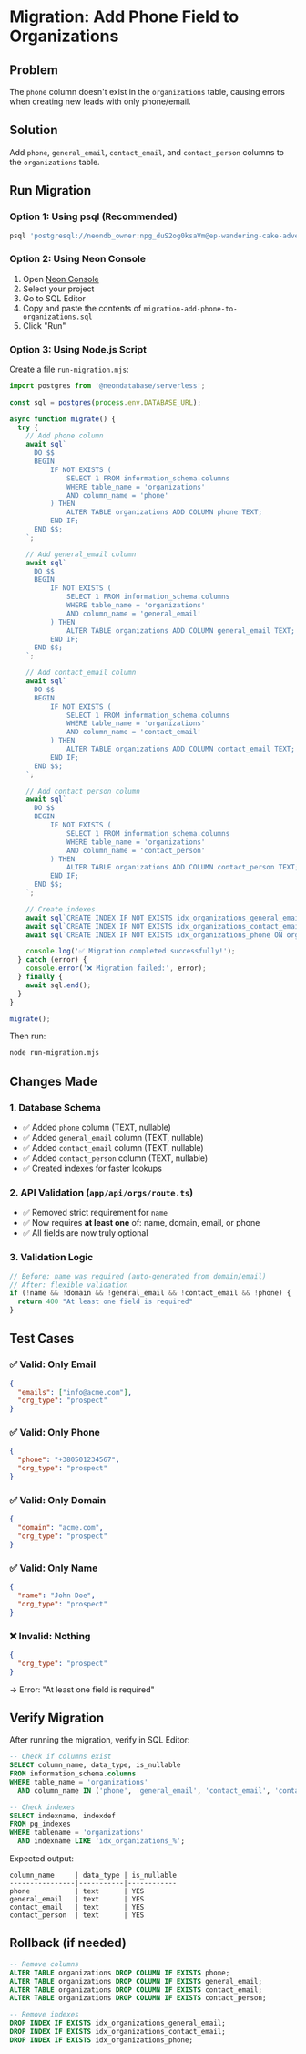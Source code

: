 # Migration: Add Phone Field to Organizations

## Problem
The `phone` column doesn't exist in the `organizations` table, causing errors when creating new leads with only phone/email.

## Solution
Add `phone`, `general_email`, `contact_email`, and `contact_person` columns to the `organizations` table.

## Run Migration

### Option 1: Using psql (Recommended)

```bash
psql 'postgresql://neondb_owner:npg_duS2og0ksaVm@ep-wandering-cake-adves3lm-pooler.c-2.us-east-1.aws.neon.tech/neondb?sslmode=require&channel_binding=require' -f migration-add-phone-to-organizations.sql
```

### Option 2: Using Neon Console

1. Open [Neon Console](https://console.neon.tech/)
2. Select your project
3. Go to SQL Editor
4. Copy and paste the contents of `migration-add-phone-to-organizations.sql`
5. Click "Run"

### Option 3: Using Node.js Script

Create a file `run-migration.mjs`:

```javascript
import postgres from '@neondatabase/serverless';

const sql = postgres(process.env.DATABASE_URL);

async function migrate() {
  try {
    // Add phone column
    await sql`
      DO $$ 
      BEGIN
          IF NOT EXISTS (
              SELECT 1 FROM information_schema.columns 
              WHERE table_name = 'organizations' 
              AND column_name = 'phone'
          ) THEN
              ALTER TABLE organizations ADD COLUMN phone TEXT;
          END IF;
      END $$;
    `;

    // Add general_email column
    await sql`
      DO $$ 
      BEGIN
          IF NOT EXISTS (
              SELECT 1 FROM information_schema.columns 
              WHERE table_name = 'organizations' 
              AND column_name = 'general_email'
          ) THEN
              ALTER TABLE organizations ADD COLUMN general_email TEXT;
          END IF;
      END $$;
    `;

    // Add contact_email column
    await sql`
      DO $$ 
      BEGIN
          IF NOT EXISTS (
              SELECT 1 FROM information_schema.columns 
              WHERE table_name = 'organizations' 
              AND column_name = 'contact_email'
          ) THEN
              ALTER TABLE organizations ADD COLUMN contact_email TEXT;
          END IF;
      END $$;
    `;

    // Add contact_person column
    await sql`
      DO $$ 
      BEGIN
          IF NOT EXISTS (
              SELECT 1 FROM information_schema.columns 
              WHERE table_name = 'organizations' 
              AND column_name = 'contact_person'
          ) THEN
              ALTER TABLE organizations ADD COLUMN contact_person TEXT;
          END IF;
      END $$;
    `;

    // Create indexes
    await sql`CREATE INDEX IF NOT EXISTS idx_organizations_general_email ON organizations(general_email)`;
    await sql`CREATE INDEX IF NOT EXISTS idx_organizations_contact_email ON organizations(contact_email)`;
    await sql`CREATE INDEX IF NOT EXISTS idx_organizations_phone ON organizations(phone)`;

    console.log('✅ Migration completed successfully!');
  } catch (error) {
    console.error('❌ Migration failed:', error);
  } finally {
    await sql.end();
  }
}

migrate();
```

Then run:
```bash
node run-migration.mjs
```

## Changes Made

### 1. Database Schema
- ✅ Added `phone` column (TEXT, nullable)
- ✅ Added `general_email` column (TEXT, nullable)
- ✅ Added `contact_email` column (TEXT, nullable)
- ✅ Added `contact_person` column (TEXT, nullable)
- ✅ Created indexes for faster lookups

### 2. API Validation (`app/api/orgs/route.ts`)
- ✅ Removed strict requirement for `name`
- ✅ Now requires **at least one** of: name, domain, email, or phone
- ✅ All fields are now truly optional

### 3. Validation Logic
```typescript
// Before: name was required (auto-generated from domain/email)
// After: flexible validation
if (!name && !domain && !general_email && !contact_email && !phone) {
  return 400 "At least one field is required"
}
```

## Test Cases

### ✅ Valid: Only Email
```json
{
  "emails": ["info@acme.com"],
  "org_type": "prospect"
}
```

### ✅ Valid: Only Phone
```json
{
  "phone": "+380501234567",
  "org_type": "prospect"
}
```

### ✅ Valid: Only Domain
```json
{
  "domain": "acme.com",
  "org_type": "prospect"
}
```

### ✅ Valid: Only Name
```json
{
  "name": "John Doe",
  "org_type": "prospect"
}
```

### ❌ Invalid: Nothing
```json
{
  "org_type": "prospect"
}
```
→ Error: "At least one field is required"

## Verify Migration

After running the migration, verify in SQL Editor:

```sql
-- Check if columns exist
SELECT column_name, data_type, is_nullable
FROM information_schema.columns
WHERE table_name = 'organizations'
  AND column_name IN ('phone', 'general_email', 'contact_email', 'contact_person');

-- Check indexes
SELECT indexname, indexdef
FROM pg_indexes
WHERE tablename = 'organizations'
  AND indexname LIKE 'idx_organizations_%';
```

Expected output:
```
column_name     | data_type | is_nullable
----------------|-----------|------------
phone           | text      | YES
general_email   | text      | YES
contact_email   | text      | YES
contact_person  | text      | YES
```

## Rollback (if needed)

```sql
-- Remove columns
ALTER TABLE organizations DROP COLUMN IF EXISTS phone;
ALTER TABLE organizations DROP COLUMN IF EXISTS general_email;
ALTER TABLE organizations DROP COLUMN IF EXISTS contact_email;
ALTER TABLE organizations DROP COLUMN IF EXISTS contact_person;

-- Remove indexes
DROP INDEX IF EXISTS idx_organizations_general_email;
DROP INDEX IF EXISTS idx_organizations_contact_email;
DROP INDEX IF EXISTS idx_organizations_phone;
```

